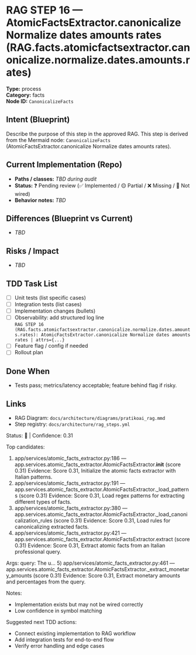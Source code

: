 # RAG STEP 16 — AtomicFactsExtractor.canonicalize Normalize dates amounts rates (RAG.facts.atomicfactsextractor.canonicalize.normalize.dates.amounts.rates)

**Type:** process  
**Category:** facts  
**Node ID:** `CanonicalizeFacts`

## Intent (Blueprint)
Describe the purpose of this step in the approved RAG. This step is derived from the Mermaid node: `CanonicalizeFacts` (AtomicFactsExtractor.canonicalize Normalize dates amounts rates).

## Current Implementation (Repo)
- **Paths / classes:** _TBD during audit_
- **Status:** ❓ Pending review (✅ Implemented / 🟡 Partial / ❌ Missing / 🔌 Not wired)
- **Behavior notes:** _TBD_

## Differences (Blueprint vs Current)
- _TBD_

## Risks / Impact
- _TBD_

## TDD Task List
- [ ] Unit tests (list specific cases)
- [ ] Integration tests (list cases)
- [ ] Implementation changes (bullets)
- [ ] Observability: add structured log line  
  `RAG STEP 16 (RAG.facts.atomicfactsextractor.canonicalize.normalize.dates.amounts.rates): AtomicFactsExtractor.canonicalize Normalize dates amounts rates | attrs={...}`
- [ ] Feature flag / config if needed
- [ ] Rollout plan

## Done When
- Tests pass; metrics/latency acceptable; feature behind flag if risky.

## Links
- RAG Diagram: `docs/architecture/diagrams/pratikoai_rag.mmd`
- Step registry: `docs/architecture/rag_steps.yml`


<!-- AUTO-AUDIT:BEGIN -->
Status: 🔌  |  Confidence: 0.31

Top candidates:
1) app/services/atomic_facts_extractor.py:186 — app.services.atomic_facts_extractor.AtomicFactsExtractor.__init__ (score 0.31)
   Evidence: Score 0.31, Initialize the atomic facts extractor with Italian patterns.
2) app/services/atomic_facts_extractor.py:191 — app.services.atomic_facts_extractor.AtomicFactsExtractor._load_patterns (score 0.31)
   Evidence: Score 0.31, Load regex patterns for extracting different types of facts.
3) app/services/atomic_facts_extractor.py:380 — app.services.atomic_facts_extractor.AtomicFactsExtractor._load_canonicalization_rules (score 0.31)
   Evidence: Score 0.31, Load rules for canonicalizing extracted facts.
4) app/services/atomic_facts_extractor.py:421 — app.services.atomic_facts_extractor.AtomicFactsExtractor.extract (score 0.31)
   Evidence: Score 0.31, Extract atomic facts from an Italian professional query.

Args:
    query: The u...
5) app/services/atomic_facts_extractor.py:461 — app.services.atomic_facts_extractor.AtomicFactsExtractor._extract_monetary_amounts (score 0.31)
   Evidence: Score 0.31, Extract monetary amounts and percentages from the query.

Notes:
- Implementation exists but may not be wired correctly
- Low confidence in symbol matching

Suggested next TDD actions:
- Connect existing implementation to RAG workflow
- Add integration tests for end-to-end flow
- Verify error handling and edge cases
<!-- AUTO-AUDIT:END -->